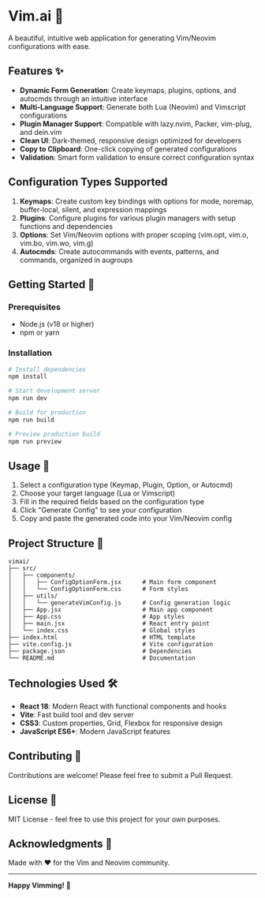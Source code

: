 # Vim.ai 🚀

A beautiful, intuitive web application for generating Vim/Neovim configurations with ease.

## Features ✨

- **Dynamic Form Generation**: Create keymaps, plugins, options, and autocmds through an intuitive interface
- **Multi-Language Support**: Generate both Lua (Neovim) and Vimscript configurations
- **Plugin Manager Support**: Compatible with lazy.nvim, Packer, vim-plug, and dein.vim
- **Clean UI**: Dark-themed, responsive design optimized for developers
- **Copy to Clipboard**: One-click copying of generated configurations
- **Validation**: Smart form validation to ensure correct configuration syntax

## Configuration Types Supported

1. **Keymaps**: Create custom key bindings with options for mode, noremap, buffer-local, silent, and expression mappings
2. **Plugins**: Configure plugins for various plugin managers with setup functions and dependencies
3. **Options**: Set Vim/Neovim options with proper scoping (vim.opt, vim.o, vim.bo, vim.wo, vim.g)
4. **Autocmds**: Create autocommands with events, patterns, and commands, organized in augroups

## Getting Started 🏁

### Prerequisites

- Node.js (v18 or higher)
- npm or yarn

### Installation

```bash
# Install dependencies
npm install

# Start development server
npm run dev

# Build for production
npm run build

# Preview production build
npm run preview
```

## Usage 📖

1. Select a configuration type (Keymap, Plugin, Option, or Autocmd)
2. Choose your target language (Lua or Vimscript)
3. Fill in the required fields based on the configuration type
4. Click "Generate Config" to see your configuration
5. Copy and paste the generated code into your Vim/Neovim config

## Project Structure 📁

```
vimai/
├── src/
│   ├── components/
│   │   ├── ConfigOptionForm.jsx      # Main form component
│   │   └── ConfigOptionForm.css      # Form styles
│   ├── utils/
│   │   └── generateVimConfig.js      # Config generation logic
│   ├── App.jsx                       # Main app component
│   ├── App.css                       # App styles
│   ├── main.jsx                      # React entry point
│   └── index.css                     # Global styles
├── index.html                        # HTML template
├── vite.config.js                    # Vite configuration
├── package.json                      # Dependencies
└── README.md                         # Documentation
```

## Technologies Used 🛠️

- **React 18**: Modern React with functional components and hooks
- **Vite**: Fast build tool and dev server
- **CSS3**: Custom properties, Grid, Flexbox for responsive design
- **JavaScript ES6+**: Modern JavaScript features

## Contributing 🤝

Contributions are welcome! Please feel free to submit a Pull Request.

## License 📄

MIT License - feel free to use this project for your own purposes.

## Acknowledgments 💙

Made with ♥ for the Vim and Neovim community.

---

**Happy Vimming!** 🎉
